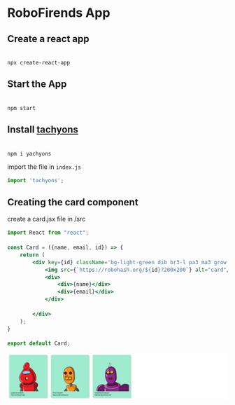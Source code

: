 # RoboFirends App
## Create a react app
```

npx create-react-app

```
## Start the App

```

npm start

```

## Install [tachyons](https://www.npmjs.com/package/tachyons) 

```

npm i yachyons

```
import the file in ```index.js```

```jsx
import 'tachyons';
```
## Creating the card component

create a card.jsx file in /src

```jsx
import React from "react";

const Card = ({name, email, id}) => {
    return (
        <div key={id} className='bg-light-green dib br3-l pa3 ma3 grow bw2 shadow-5'>
            <img src={`https://robohash.org/${id}?200x200`} alt="card"/>
            <div>
                <div>{name}</div>
                <div>{email}</div>
            </div>

        </div>
    );
}

export default Card;
```

![](./src/Docs/img/1.png)

